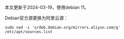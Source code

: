 本文更新于2024-03-19，使用debian 11。

Debian官方源更换为阿里云源：

```shell
sudo sed -i 's/deb.debian.org/mirrors.aliyun.com/g' /etc/apt/sources.list
```
